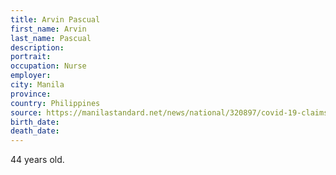 ```yaml
---
title: Arvin Pascual
first_name: Arvin
last_name: Pascual
description: 
portrait: 
occupation: Nurse
employer: 
city: Manila
province: 
country: Philippines
source: https://manilastandard.net/news/national/320897/covid-19-claims-15th-doctor-hero.html
birth_date: 
death_date: 
---
```


44 years old.